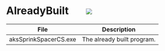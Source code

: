 
# AlreadyBuilt &nbsp;&nbsp;&nbsp;&nbsp;&nbsp;  ![](../aksSprinkSpacerCS/Images/SprnkSpacer.ico)

File                  | Description
----------------------|---------------------------
aksSprinkSpacerCS.exe | The already built program.
